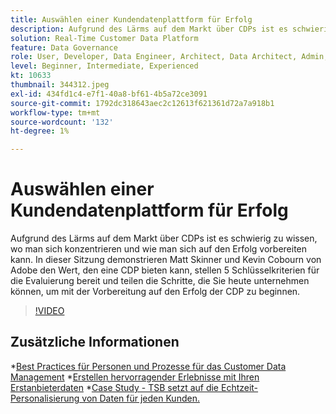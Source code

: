 ```yaml
---
title: Auswählen einer Kundendatenplattform für Erfolg
description: Aufgrund des Lärms auf dem Markt über CDPs ist es schwierig zu wissen, wo man sich konzentrieren und wie man sich auf den Erfolg vorbereiten kann.
solution: Real-Time Customer Data Platform
feature: Data Governance
role: User, Developer, Data Engineer, Architect, Data Architect, Admin, Leader
level: Beginner, Intermediate, Experienced
kt: 10633
thumbnail: 344312.jpeg
exl-id: 434fd1c4-e7f1-40a8-bf61-4b5a72ce3091
source-git-commit: 1792dc318643aec2c12613f621361d72a7a918b1
workflow-type: tm+mt
source-wordcount: '132'
ht-degree: 1%

---
```


# Auswählen einer Kundendatenplattform für Erfolg

Aufgrund des Lärms auf dem Markt über CDPs ist es schwierig zu wissen, wo man sich konzentrieren und wie man sich auf den Erfolg vorbereiten kann. In dieser Sitzung demonstrieren Matt Skinner und Kevin Cobourn von Adobe den Wert, den eine CDP bieten kann, stellen 5 Schlüsselkriterien für die Evaluierung bereit und teilen die Schritte, die Sie heute unternehmen können, um mit der Vorbereitung auf den Erfolg der CDP zu beginnen.

>[!VIDEO](https://video.tv.adobe.com/v/344312/?quality=12&learn=on)

## Zusätzliche Informationen

*[Best Practices für Personen und Prozesse für das Customer Data Management](people-and-process.md)
*[Erstellen hervorragender Erlebnisse mit Ihren Erstanbieterdaten](https://experienceleague.adobe.com/docs/events/customer-data-management-voices-recordings/industry/build-superb-experiences-with-your-first-party-data.html)
*[Case Study - TSB setzt auf die Echtzeit-Personalisierung von Daten für jeden Kunden.](https://business.adobe.com/customer-success-stories/tsb-case-study.html)
